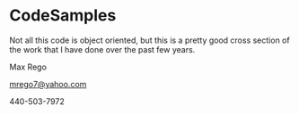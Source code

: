 CodeSamples
===========

Not all this code is object oriented, but this is a pretty good cross section of the work that I have done over the past few years.

Max Rego

mrego7@yahoo.com

440-503-7972
